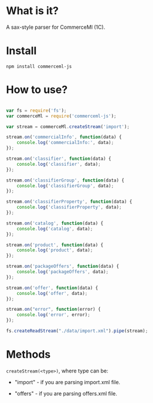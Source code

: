 # What is it?

A sax-style parser for CommerceMl (1C).

# Install

`npm install commerceml-js`

# How to use?

```JavaScript

var fs = require('fs');
var	commerceMl = require('commerceml-js');

var stream = commerceMl.createStream('import');

stream.on('commercialInfo', function(data) {
	console.log('commercialInfo:', data);
});

stream.on('classifier', function(data) {
	console.log('classifier', data);
});

stream.on('classifierGroup', function(data) {
	console.log('classifierGroup', data);
});

stream.on('classifierProperty', function(data) {
	console.log('classifierProperty', data);
});

stream.on('catalog', function(data) {
	console.log('catalog', data);
});

stream.on('product', function(data) {
	console.log('product', data);
});

stream.on('packageOffers', function(data) {
	console.log('packageOffers', data);
});

stream.on('offer', function(data) {
	console.log('offer', data);
});

stream.on("error", function(error) {
	console.log('error', error);
});

fs.createReadStream("./data/import.xml").pipe(stream);

```

# Methods

`createStream(<type>)`, where type can be:

- "import" - if you are parsing import.xml file.

- "offers" - if you are parsing offers.xml file.
